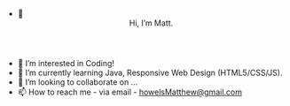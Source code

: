 - 👋 <header>Hi, I’m Matt.</header>
- 👀 I’m interested in Coding! 
- 🌱 I’m currently learning Java, Responsive Web Design (HTML5/CSS/JS). 
- 💞️ I’m looking to collaborate on ...
- 📫 How to reach me - via email - howelsMatthew@gmail.com

<!---
mphDev84/mphDev84 is a ✨ special ✨ repository because its `README.md` (this file) appears on your GitHub profile.
You can click the Preview link to take a look at your changes.
--->

